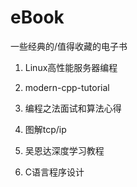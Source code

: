 # eBook
一些经典的/值得收藏的电子书


1. Linux高性能服务器编程

2. modern-cpp-tutorial

3. 编程之法面试和算法心得

4. 图解tcp/ip

5. 吴恩达深度学习教程

6. C语言程序设计

